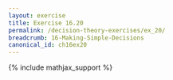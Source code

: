 ```yaml
---
layout: exercise
title: Exercise 16.20
permalink: /decision-theory-exercises/ex_20/
breadcrumb: 16-Making-Simple-Decisions
canonical_id: ch16ex20
---
```


{% include mathjax_support %}
